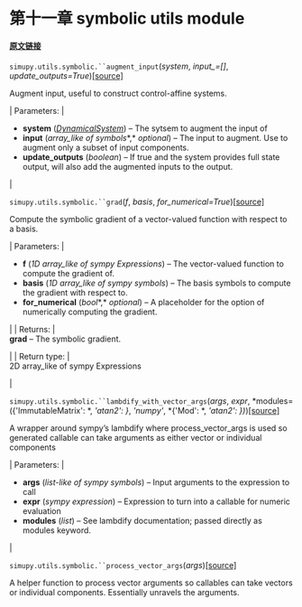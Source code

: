 # 第十一章 symbolic utils module


#### [原文链接](https://simupy.readthedocs.io/en/latest/api/symbolic_utils.html)



`simupy.utils.symbolic.``augment_input`(*system*, *input_=[]*, *update_outputs=True*)[[source]](https://simupy.readthedocs.io/en/latest/_modules/simupy/utils/symbolic.html#augment_input)[](https://simupy.readthedocs.io/en/latest/api/symbolic_utils.html#simupy.utils.symbolic.augment_input "Permalink to this definition")



Augment input, useful to construct control-affine systems.

 
| Parameters: |  
* **system** ([*DynamicalSystem*](https://simupy.readthedocs.io/en/latest/api/symbolic_systems.html#simupy.systems.symbolic.DynamicalSystem "simupy.systems.symbolic.DynamicalSystem")) – The sytsem to augment the input of
* **input** (*array_like of symbols**,* *optional*) – The input to augment. Use to augment only a subset of input components.
* **update_outputs** (*boolean*) – If true and the system provides full state output, will also add the augmented inputs to the output.

 |







`simupy.utils.symbolic.``grad`(*f*, *basis*, *for_numerical=True*)[[source]](https://simupy.readthedocs.io/en/latest/_modules/simupy/utils/symbolic.html#grad)[](https://simupy.readthedocs.io/en/latest/api/symbolic_utils.html#simupy.utils.symbolic.grad "Permalink to this definition")



Compute the symbolic gradient of a vector-valued function with respect to a basis.

 
| Parameters: |  
* **f** (*1D array_like of sympy Expressions*) – The vector-valued function to compute the gradient of.
* **basis** (*1D array_like of sympy symbols*) – The basis symbols to compute the gradient with respect to.
* **for_numerical** (*bool**,* *optional*) – A placeholder for the option of numerically computing the gradient.

 |
| Returns: |  
**grad** – The symbolic gradient.

 |
| Return type: |  
2D array_like of sympy Expressions

 |







`simupy.utils.symbolic.``lambdify_with_vector_args`(*args*, *expr*, *modules=({'ImmutableMatrix': *, *'atan2': }*, *'numpy'*, *{'Mod': *, *'atan2': })*)[[source]](https://simupy.readthedocs.io/en/latest/_modules/simupy/utils/symbolic.html#lambdify_with_vector_args)[](https://simupy.readthedocs.io/en/latest/api/symbolic_utils.html#simupy.utils.symbolic.lambdify_with_vector_args "Permalink to this definition")



A wrapper around sympy’s lambdify where process_vector_args is used so generated callable can take arguments as either vector or individual components

 
| Parameters: |  
* **args** (*list-like of sympy symbols*) – Input arguments to the expression to call
* **expr** (*sympy expression*) – Expression to turn into a callable for numeric evaluation
* **modules** (*list*) – See lambdify documentation; passed directly as modules keyword.

 |







`simupy.utils.symbolic.``process_vector_args`(*args*)[[source]](https://simupy.readthedocs.io/en/latest/_modules/simupy/utils/symbolic.html#process_vector_args)[](https://simupy.readthedocs.io/en/latest/api/symbolic_utils.html#simupy.utils.symbolic.process_vector_args "Permalink to this definition")



A helper function to process vector arguments so callables can take vectors or individual components. Essentially unravels the arguments.







